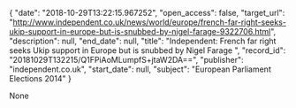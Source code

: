 {
  "date": "2018-10-29T13:22:15.967252", 
  "open_access": false, 
  "target_url": "http://www.independent.co.uk/news/world/europe/french-far-right-seeks-ukip-support-in-europe-but-is-snubbed-by-nigel-farage-9322706.html", 
  "description": null, 
  "end_date": null, 
  "title": "Independent:  French far right seeks Ukip support in Europe but is snubbed by Nigel Farage ", 
  "record_id": "20181029T132215/Q1FPiAoMLumpfS+jtaW2DA==", 
  "publisher": "independent.co.uk", 
  "start_date": null, 
  "subject": "European Parliament Elections 2014"
}

None